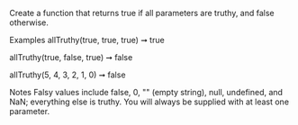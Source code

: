 Create a function that returns true if all parameters are truthy, and false otherwise.

Examples
allTruthy(true, true, true) ➞ true

allTruthy(true, false, true) ➞ false

allTruthy(5, 4, 3, 2, 1, 0) ➞ false

Notes
Falsy values include false, 0, "" (empty string), null, undefined, and NaN; everything else is truthy.
You will always be supplied with at least one parameter.